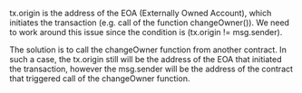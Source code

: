 tx.origin is the address of the EOA (Externally Owned Account), which initiates the transaction (e.g. call of the function changeOwner()).
We need to work around this issue since the condition is (tx.origin != msg.sender).

The solution is to call the changeOwner function from another contract. 
In such a case, the tx.origin still will be the address of the EOA that initiated the transaction, however the msg.sender will be the address of the contract that triggered call of the changeOwner function.


